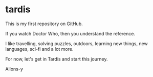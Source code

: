 # tardis

This is my first repository on GitHub.

If you watch Doctor Who, then you understand the reference.

I like travelling, solving puzzles, outdoors, learning new things, new languages, sci-fi and a lot more.

For now, let's get in Tardis and start this journey.

Allons-y
